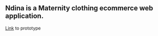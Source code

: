 ## Ndina is a Maternity clothing ecommerce web application.

[Link](https://xd.adobe.com/view/47faa598-f79b-4e38-50e8-04f7e998b9e9-31cb/) to prototype
